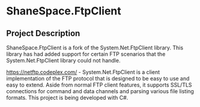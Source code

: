 # ShaneSpace.FtpClient

Project Description
-------------------
ShaneSpace.FtpClient is a fork of the System.Net.FtpClient library.  This library has had added support for certain FTP scenarios that the System.Net.FtpClient library could not handle.

https://netftp.codeplex.com/ -
System.Net.FtpClient is a client implementation of the FTP protocol that is designed to be easy to use and easy to extend. Aside from normal FTP client features, it supports SSL/TLS connections for command and data channels and parsing various file listing formats. This project is being developed with C#.
